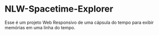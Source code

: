 # NLW-Spacetime-Explorer
Esse é um projeto Web Responsivo de uma cápsula do tempo para exibir memórias em uma linha do tempo.
